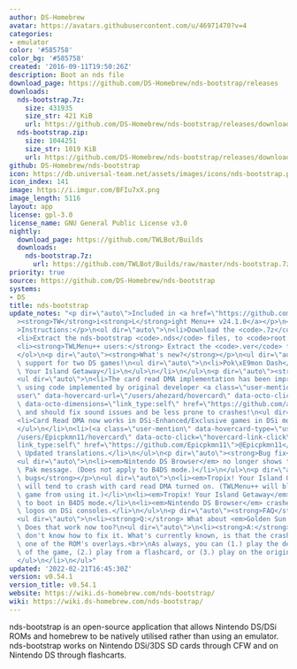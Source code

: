 ```yaml
---
author: DS-Homebrew
avatar: https://avatars.githubusercontent.com/u/46971470?v=4
categories:
- emulator
color: '#585758'
color_bg: '#585758'
created: '2016-09-11T19:50:26Z'
description: Boot an nds file
download_page: https://github.com/DS-Homebrew/nds-bootstrap/releases
downloads:
  nds-bootstrap.7z:
    size: 431935
    size_str: 421 KiB
    url: https://github.com/DS-Homebrew/nds-bootstrap/releases/download/v0.54.1/nds-bootstrap.7z
  nds-bootstrap.zip:
    size: 1044251
    size_str: 1019 KiB
    url: https://github.com/DS-Homebrew/nds-bootstrap/releases/download/v0.54.1/nds-bootstrap.zip
github: DS-Homebrew/nds-bootstrap
icon: https://db.universal-team.net/assets/images/icons/nds-bootstrap.png
icon_index: 141
image: https://i.imgur.com/BFIu7xX.png
image_length: 5116
layout: app
license: gpl-3.0
license_name: GNU General Public License v3.0
nightly:
  download_page: https://github.com/TWLBot/Builds
  downloads:
    nds-bootstrap.7z:
      url: https://github.com/TWLBot/Builds/raw/master/nds-bootstrap.7z
priority: true
source: https://github.com/DS-Homebrew/nds-bootstrap
systems:
- DS
title: nds-bootstrap
update_notes: "<p dir=\"auto\">Included in <a href=\"https://github.com/DS-Homebrew/TWiLightMenu/releases/tag/v24.1.0\"\
  ><strong>TW</strong>i<strong>L</strong>ight Menu++ v24.1.0</a></p>\n<p dir=\"auto\"\
  >Instructions:</p>\n<ol dir=\"auto\">\n<li>Download the <code>.7z</code> file.</li>\n\
  <li>Extract the nds-bootstrap <code>.nds</code> files, to <code>root:/_nds</code>.</li>\n\
  <li><strong>TWLMenu++ users:</strong> Extract the <code>.ver</code> file to <code>root:/_nds/TWiLightMenu</code>.</li>\n\
  </ol>\n<p dir=\"auto\"><strong>What's new?</strong></p>\n<ul dir=\"auto\">\n<li>Added\
  \ support for two DS games!\n<ul dir=\"auto\">\n<li>Pok\xE9mon Dash</li>\n<li>Tropix!\
  \ Your Island Getaway</li>\n</ul>\n</li>\n</ul>\n<p dir=\"auto\"><strong>Improvements</strong></p>\n\
  <ul dir=\"auto\">\n<li>The card read DMA implementation has been improved further,\
  \ using code implemented by original developer <a class=\"user-mention\" data-hovercard-type=\"\
  user\" data-hovercard-url=\"/users/ahezard/hovercard\" data-octo-click=\"hovercard-link-click\"\
  \ data-octo-dimensions=\"link_type:self\" href=\"https://github.com/ahezard\">@ahezard</a>,\
  \ and should fix sound issues and be less prone to crashes!\n<ul dir=\"auto\">\n\
  <li>Card Read DMA now works in DSi-Enhanced/Exclusive games in DSi mode as well.</li>\n\
  </ul>\n</li>\n<li>(<a class=\"user-mention\" data-hovercard-type=\"user\" data-hovercard-url=\"\
  /users/Epicpkmn11/hovercard\" data-octo-click=\"hovercard-link-click\" data-octo-dimensions=\"\
  link_type:self\" href=\"https://github.com/Epicpkmn11\">@Epicpkmn11</a> and various)\
  \ Updated translations.</li>\n</ul>\n<p dir=\"auto\"><strong>Bug fix</strong></p>\n\
  <ul dir=\"auto\">\n<li><em>Nintendo DS Browser</em> no longer shows the Memory Expansion\
  \ Pak message. (Does not apply to B4DS mode.)</li>\n</ul>\n<p dir=\"auto\"><strong>Known\
  \ bugs</strong></p>\n<ul dir=\"auto\">\n<li><em>Tropix! Your Island Getaway</em>\
  \ will tend to crash with card read DMA turned on. (TWLMenu++ will blacklist the\
  \ game from using it.)</li>\n<li><em>Tropix! Your Island Getaway</em> does not seem\
  \ to boot in B4DS mode.</li>\n<li><em>Nintendo DS Browser</em> crashes after the\
  \ logos on DSi consoles.</li>\n</ul>\n<p dir=\"auto\"><strong>FAQ</strong></p>\n\
  <ul dir=\"auto\">\n<li><strong>Q:</strong> What about <em>Golden Sun: Dark Dawn</em>?\
  \ Does that work now too?\n<ul dir=\"auto\">\n<li><strong>A:</strong> Nope. We still\
  \ don't know how to fix it. What's currently known, is that the crash occurs in\
  \ one of the ROM's overlays.<br>\nAs always, you can (1.) play the demo version\
  \ of the game, (2.) play from a flashcard, or (3.) play on the original cartridge.</li>\n\
  </ul>\n</li>\n</ul>"
updated: '2022-02-21T16:45:30Z'
version: v0.54.1
version_title: v0.54.1
website: https://wiki.ds-homebrew.com/nds-bootstrap/
wiki: https://wiki.ds-homebrew.com/nds-bootstrap/
---
```

nds-bootstrap is an open-source application that allows Nintendo DS/DSi ROMs and homebrew to be natively utilised rather than using an emulator. nds-bootstrap works on Nintendo DSi/3DS SD cards through CFW and on Nintendo DS through flashcarts.